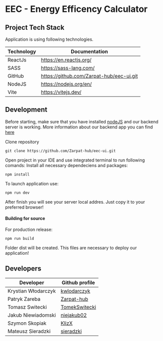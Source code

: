 # EEC - Energy Efficency Calculator

## Project Tech Stack

Application is using following technologies.

| Technology | Documentation                            |
| ---------- | ---------------------------------------- |
| ReactJs    | https://en.reactjs.org/                  |
| SASS       | https://sass-lang.com/                   |
| GitHub     | https://github.com/Zarpat-hub/eec-ui.git |
| NodeJS     | https://nodejs.org/en/                   |
| Vite       | https://vitejs.dev/                      |

## Development

Before starting, make sure that you have installed [nodeJS](https://nodejs.org/en/) and our backend server is working.
More information about our backend app you can find [here](https://github.com/Zarpat-hub/eec-backend)

Clone repository

```
git clone https://github.com/Zarpat-hub/eec-ui.git
```

Open project in your IDE and use integrated terminal to run following comands:
Install all necessary dependeciens and packages:

```
npm install
```

To launch application use:

```
npm run dev
```

After finish you will see your server local addres. Just copy it to your preferred browser!

#### Building for source

For production release:

```
npm run build
```

Folder dist will be created. This files are necessary to deploy our application!

## Developers

| Developer           | Github profile                                    |
| ------------------- | ------------------------------------------------- |
| Krystian Włodarczyk | [kwlodarczyk](https://github.com/kwlodarczyk0)    |
| Patryk Zareba       | [Zarpat-hub](https://github.com/zarpat-hub)       |
| Tomasz Switecki     | [TomekSwitecki](https://github.com/TomekSwitecki) |
| Jakub Niewiadomski  | [niejakub02](https://github.com/niejakub02)       |
| Szymon Skopiak      | [KlizX](https://github.com/KlizX)                 |
| Mateusz Sieradzki   | [sieradzki](https://github.com/sieradzki)         |
